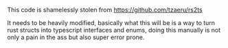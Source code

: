 This code is shamelessly stolen from https://github.com/tzaeru/rs2ts

It needs to be heavily modified, basically what this will be is a way to turn rust structs into typescript interfaces and enums, doing this manually is not only a pain in the ass but also super error prone.